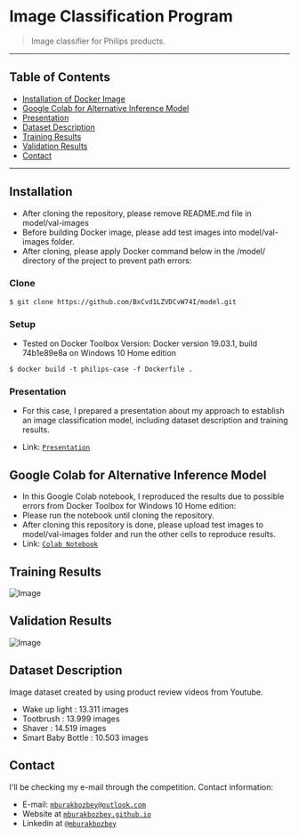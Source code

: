 # Image Classification Program

> Image classifier for Philips products.

---
## Table of Contents

- [Installation of Docker Image](#installation)
- [Google Colab for Alternative Inference Model](#google)
- [Presentation](#presentation)
- [Dataset Description](#description)
- [Training Results](#training)
- [Validation Results](#validation)
- [Contact](#contact)


---

## Installation

- After cloning the repository, please remove README.md file in model/val-images
- Before building Docker image, please add test images into model/val-images folder.
- After cloning, please apply Docker command below in the /model/ directory of the project to prevent path errors:

### Clone

```shell
$ git clone https://github.com/BxCvd1LZVDCvW74I/model.git
```
### Setup
- Tested on Docker Toolbox Version: Docker version 19.03.1, build 74b1e89e8a on Windows 10 Home edition
```shell
$ docker build -t philips-case -f Dockerfile .
```
### Presentation

- For this case, I prepared a presentation about my approach to establish an image classification model, including dataset description and training results.

- Link: <a href="https://drive.google.com/file/d/1Lv6_2hVZcOBVt-ipI28CPd2tsc0xkUfU/view?usp=sharing
" target="_blank">`Presentation`</a>

## Google Colab for Alternative Inference Model

- In this Google Colab notebook, I reproduced the results due to possible errors from Docker Toolbox for Windows 10 Home edition:
- Please run the notebook until cloning the repository.
- After cloning this repository is done, please upload test images to model/val-images folder and run the other cells to reproduce results.
- Link: <a href="https://colab.research.google.com/drive/1xVP4TRCD_y6Azh5uwbZkXCUxDveaWfyM" target="_blank">`Colab Notebook`</a>

## Training Results

![Image](https://ibb.co/zGRdjQ2)

## Validation Results

![Image](https://ibb.co/fnK96dh)

## Dataset Description

Image dataset created by using product review videos from Youtube.
- Wake up light : 13.311 images
- Tootbrush : 13.999 images
- Shaver : 14.519 images
- Smart Baby Bottle : 10.503 images

## Contact

I'll be checking my e-mail through the competition. Contact information:
- E-mail: <a href="mailto:mburakbozbey@outlook.com" target="_blank">`mburakbozbey@outlook.com`</a>
- Website at <a href="https://mburakbozbey.github.io/" target="_blank">`mburakbozbey.github.io`</a>
- Linkedin at <a href="https://www.linkedin.com/in/mburakbozbey/" target="_blank">`@mburakbozbey`</a>
